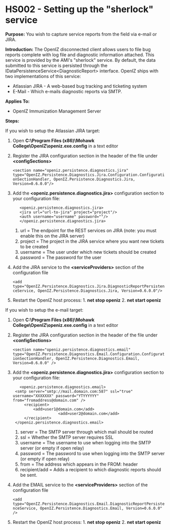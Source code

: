 # HS002 - Setting up the "sherlock" service

**Purpose:** You wish to capture service reports from the field via e-mail or JIRA.

**Introduction:** The OpenIZ disconnected client allows users to file bug reports complete with log file and diagnostic information attached. This service is provided by the AMI's "sherlock" service. By default, the data submitted to this service is persisted through the IDataPersistenceService&lt;DiagnosticReport&gt; interface. OpenIZ ships with two implementations of this service:

* Atlassian JIRA - A web-based bug tracking and ticketing system
* E-Mail - Which e-mails diagnostic reports via SMTP.

**Applies To:**

* OpenIZ Immunization Management Server 

**Steps:**

If you wish to setup the Atlassian JIRA target:

1. Open **C:\Program Files \(x86\)\Mohawk College\OpenIZ\openiz.exe.config** in a text editor 
2. Register the JIRA configuration section in the header of the file under **&lt;configSections&gt;**

   `<section name="openiz.persistence.diagnostics.jira" type="OpenIZ.Persistence.Diagnostics.Jira.Configuration.ConfigurationSectionHandler, OpenIZ.Persistence.Diagnostics.Jira, Version=0.6.0.0"/>`

3. Add the **&lt;openiz.persistence.diagnostics.jira&gt;** configuration section to your configuration file:

   ```text
      <openiz.persistence.diagnostics.jira>
      <jira url="url-to-jira" project="project"/>
      <auth username="username" password=""/>
      </openiz.persistence.diagnostics.jira>
   ```

   1. url = The endpoint for the REST services on JIRA \(note: you must enable this on the JIRA server\)
   2. project = The project in the JIRA service where you want new tickets to be created
   3. username = The user under which new tickets should be created
   4. password = The password for the user

4. Add the JIRA service to the **&lt;serviceProviders&gt;** section of the configuration file

   `<add type="OpenIZ.Persistence.Diagnostics.Jira.DiagnosticReportPersistenceService, OpenIZ.Persistence.Diagnostics.Jira, Version=0.6.0.0"/>`

5. Restart the OpenIZ host process: 1. **net stop openiz** 2. **net start openiz**

If you wish to setup the e-mail target:

1. Open **C:\Program Files \(x86\)\Mohawk College\OpenIZ\openiz.exe.config** in a text editor 
2. Register the JIRA configuration section in the header of the file under **&lt;configSections&gt;**

   `<section name="openiz.persistence.diagnostics.email" type="OpenIZ.Persistence.Diagnostics.Email.Configuration.ConfigurationSectionHandler, OpenIZ.Persistence.Diagnostics.Email, Version=0.6.0.0" />`

3. Add the **&lt;openiz.persistence.diagnostics.jira&gt;** configuration section to your configuration file:

   ```text
      <openiz.persistence.diagnostics.email>
    <smtp server="smtp://mail.domain.com:587" ssl="true" username="XXXXXXX" password="YTYYYYYY" from="fromaddress@domain.com" />
        <recipient>
            <add>user1@domain.com</add>
                       <add>user2@domain.com</add>
        </recipient>
    </openiz.persistence.diagnostics.email>
   ```

   1. server = The SMTP server through which mail should be routed
   2. ssl = Whether the SMTP server requires SSL
   3. username = The username to use when logging into the SMTP server \(or empty if open relay\)
   4. password = The password to use when logging into the SMTP server \(or empty if open relay\)
   5. from = The address which appears in the FROM: header
   6. recipient/add = Adds a recipient to which diagnostic reports should be sent.

4. Add the EMAIL service to the **&lt;serviceProviders&gt;** section of the configuration file

   `<add type="OpenIZ.Persistence.Diagnostics.Email.DiagnosticReportPersistenceService, OpenIZ.Persistence.Diagnostics.Email, Version=0.6.0.0" />`

5. Restart the OpenIZ host process: 1. **net stop openiz** 2. **net start openiz**

